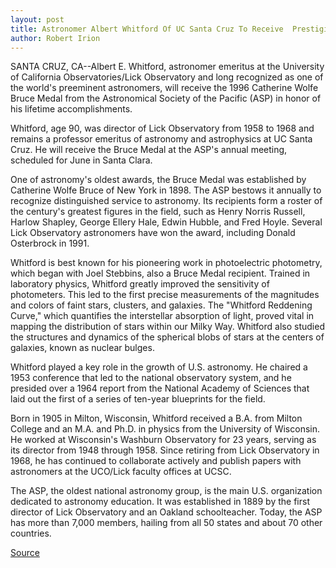 ```yaml
---
layout: post
title: Astronomer Albert Whitford Of UC Santa Cruz To Receive  Prestigious Lifetime Achievement Award
author: Robert Irion
---
```


SANTA CRUZ, CA--Albert E. Whitford, astronomer emeritus at the  University of California Observatories/Lick Observatory and long  recognized as one of the world's preeminent astronomers, will  receive the 1996 Catherine Wolfe Bruce Medal from the  Astronomical Society of the Pacific (ASP) in honor of his lifetime  accomplishments.

Whitford, age 90, was director of Lick Observatory from 1958  to 1968 and remains a professor emeritus of astronomy and  astrophysics at UC Santa Cruz. He will receive the Bruce Medal at  the ASP's annual meeting, scheduled for June in Santa Clara.

One of astronomy's oldest awards, the Bruce Medal was  established by Catherine Wolfe Bruce of New York in 1898. The ASP  bestows it annually to recognize distinguished service to astronomy.  Its recipients form a roster of the century's greatest figures in the  field, such as Henry Norris Russell, Harlow Shapley, George Ellery  Hale, Edwin Hubble, and Fred Hoyle. Several Lick Observatory  astronomers have won the award, including Donald Osterbrock in  1991.

Whitford is best known for his pioneering work in  photoelectric photometry, which began with Joel Stebbins, also a  Bruce Medal recipient. Trained in laboratory physics, Whitford  greatly improved the sensitivity of photometers. This led to the  first precise measurements of the magnitudes and colors of faint  stars, clusters, and galaxies. The "Whitford Reddening Curve," which  quantifies the interstellar absorption of light, proved vital in  mapping the distribution of stars within our Milky Way. Whitford  also studied the structures and dynamics of the spherical blobs of  stars at the centers of galaxies, known as nuclear bulges.

Whitford played a key role in the growth of U.S. astronomy. He  chaired a 1953 conference that led to the national observatory  system, and he presided over a 1964 report from the National  Academy of Sciences that laid out the first of a series of ten-year  blueprints for the field.

Born in 1905 in Milton, Wisconsin, Whitford received a B.A.  from Milton College and an M.A. and Ph.D. in physics from the  University of Wisconsin. He worked at Wisconsin's Washburn  Observatory for 23 years, serving as its director from 1948 through  1958\. Since retiring from Lick Observatory in 1968, he has continued  to collaborate actively and publish papers with astronomers at the  UCO/Lick faculty offices at UCSC.

The ASP, the oldest national astronomy group, is the main U.S.  organization dedicated to astronomy education. It was established in  1889 by the first director of Lick Observatory and an Oakland  schoolteacher. Today, the ASP has more than 7,000 members, hailing  from all 50 states and about 70 other countries.

[Source](http://www1.ucsc.edu/news_events/press_releases/archive/95-96/04-96/040596-UCSC_astronomer_rec.html "Permalink to 040596-UCSC_astronomer_rec")

